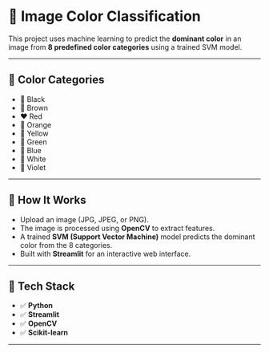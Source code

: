 # 🎨 Image Color Classification

This project uses machine learning to predict the **dominant color** in an image from **8 predefined color categories** using a trained SVM model.

---

## 📂 Color Categories

- 🖤 Black  
- 🤎 Brown  
- ❤️ Red  
- 🧡 Orange  
- 💛 Yellow  
- 💚 Green  
- 💙 Blue  
- 🤍 White  
- 💜 Violet  

---

## 🧠 How It Works

- Upload an image (JPG, JPEG, or PNG).
- The image is processed using **OpenCV** to extract features.
- A trained **SVM (Support Vector Machine)** model predicts the dominant color from the 8 categories.
- Built with **Streamlit** for an interactive web interface.

---

## 🧰 Tech Stack

- ✅ **Python**
- ✅ **Streamlit**
- ✅ **OpenCV**
- ✅ **Scikit-learn**

---




